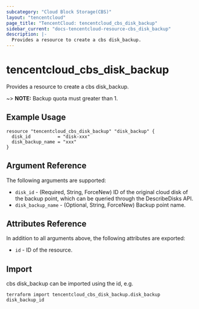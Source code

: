 ```yaml
---
subcategory: "Cloud Block Storage(CBS)"
layout: "tencentcloud"
page_title: "TencentCloud: tencentcloud_cbs_disk_backup"
sidebar_current: "docs-tencentcloud-resource-cbs_disk_backup"
description: |-
  Provides a resource to create a cbs disk_backup.
---
```


# tencentcloud_cbs_disk_backup

Provides a resource to create a cbs disk_backup.

~> **NOTE:** Backup quota must greater than 1.

## Example Usage

```hcl
resource "tencentcloud_cbs_disk_backup" "disk_backup" {
  disk_id          = "disk-xxx"
  disk_backup_name = "xxx"
}
```

## Argument Reference

The following arguments are supported:

* `disk_id` - (Required, String, ForceNew) ID of the original cloud disk of the backup point, which can be queried through the DescribeDisks API.
* `disk_backup_name` - (Optional, String, ForceNew) Backup point name.

## Attributes Reference

In addition to all arguments above, the following attributes are exported:

* `id` - ID of the resource.



## Import

cbs disk_backup can be imported using the id, e.g.

```
terraform import tencentcloud_cbs_disk_backup.disk_backup disk_backup_id
```

